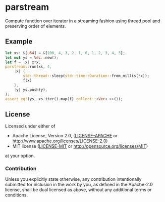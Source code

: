 # parstream
Compute function over iterator in a streaming fashion using thread pool and
preserving order of elements.

## Example
```rust
let xs: &[u64] = &[100, 4, 3, 2, 1, 0, 1, 2, 3, 4, 5];
let mut ys = Vec::new();
let f = |x| x*x;
parstream::run(xs, 4,
    |x| {
        std::thread::sleep(std::time::Duration::from_millis(*x));
        f(x)
    },
    |y| ys.push(y),
);
assert_eq!(ys, xs.iter().map(f).collect::<Vec<_>>());
```

## License

Licensed under either of

 * Apache License, Version 2.0, ([LICENSE-APACHE](LICENSE-APACHE) or http://www.apache.org/licenses/LICENSE-2.0)
 * MIT license ([LICENSE-MIT](LICENSE-MIT) or http://opensource.org/licenses/MIT)

at your option.

### Contribution

Unless you explicitly state otherwise, any contribution intentionally submitted
for inclusion in the work by you, as defined in the Apache-2.0 license, shall
be dual licensed as above, without any additional terms or conditions.
